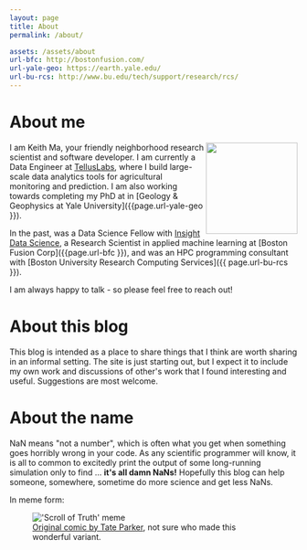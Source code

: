 ```yaml
---
layout: page
title: About
permalink: /about/

assets: /assets/about
url-bfc: http://bostonfusion.com/
url-yale-geo: https://earth.yale.edu/
url-bu-rcs: http://www.bu.edu/tech/support/research/rcs/
---
```


# About me

<img align="right" width="160" height="160" src="{{page.assets}}/me.jpg" />

I am Keith Ma, your friendly neighborhood research scientist and software
developer. I am currently a Data Engineer at [TellusLabs](https://telluslabs.com/),
where I build large-scale data analytics tools for agricultural monitoring and
prediction. I am also working towards completing my PhD at in [Geology & Geophysics at Yale University]({{page.url-yale-geo }}).

In the past, was a Data Science Fellow with [Insight Data Science](https://www.insightdatascience.com/),
a Research Scientist in applied machine learning at [Boston Fusion Corp]({{page.url-bfc }}),
and was an HPC programming consultant with [Boston University Research Computing Services]({{ page.url-bu-rcs }}).

I am always happy to talk - so please feel free to reach out!

# About this blog

This blog is intended as a place to share things that I think are worth sharing
in an informal setting. The site is just starting out, but I expect it to
include my own work and discussions of other's work that I found interesting
and useful. Suggestions are most welcome.

# About the name 

NaN means "not a number", which is often what you get when something goes
horribly wrong in your code. As any scientific programmer will know, it is all
to common to excitedly print the output of some long-running simulation only to
find ... **it's all damn NaNs!** Hopefully this blog can help someone,
somewhere, sometime do more science and get less NaNs. 

In meme form:
<figure>
<img src="{{page.assets}}/meme.jpg" alt="'Scroll of Truth' meme" />
<figcaption>
<a href="https://robotatertot.tumblr.com/post/156736308530/truth">Original comic by Tate Parker</a>, not sure who made this wonderful variant.
</figcaption>
</figure>

